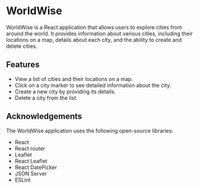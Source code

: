 # WorldWise
WorldWise is a React application that allows users to explore cities from around the world. It provides information about various cities, including their locations on a map, details about each city, and the ability to create and delete cities.

## Features
- View a list of cities and their locations on a map.
- Click on a city marker to see detailed information about the city.
- Create a new city by providing its details.
- Delete a city from the list.

## Acknowledgements
The WorldWise application uses the following open-source libraries:

- React
- React router
- Leaflet
- React Leaflet
- React DatePicker
- JSON Server
- ESLint

